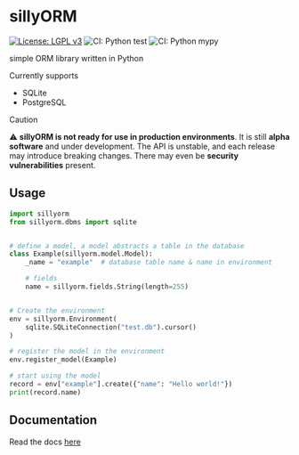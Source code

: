 # sillyORM

[![License: LGPL v3](https://img.shields.io/badge/License-LGPL_v3-blue.svg)](https://www.gnu.org/licenses/lgpl-3.0)
![CI: Python test](https://github.com/theverygaming/sillyORM/actions/workflows/test.yml/badge.svg)
![CI: Python mypy](https://github.com/theverygaming/sillyORM/actions/workflows/typecheck.yml/badge.svg)


simple ORM library written in Python

Currently supports

- SQLite
- PostgreSQL

<!-- ## Installation

```bash
pip install sillyorm
``` -->

> [!CAUTION]
> :warning: **sillyORM is not ready for use in production environments**.
> It is still **alpha software** and under development.
> The API is unstable, and each release may introduce breaking changes.
> There may even be **security vulnerabilities** present.

## Usage

```python
import sillyorm
from sillyorm.dbms import sqlite


# define a model, a model abstracts a table in the database
class Example(sillyorm.model.Model):
    _name = "example"  # database table name & name in environment

    # fields
    name = sillyorm.fields.String(length=255)


# Create the environment
env = sillyorm.Environment(
    sqlite.SQLiteConnection("test.db").cursor()
)

# register the model in the environment
env.register_model(Example)

# start using the model
record = env["example"].create({"name": "Hello world!"})
print(record.name)
```

## Documentation

Read the docs [here](https://theverygaming.github.io/sillyORM/)
